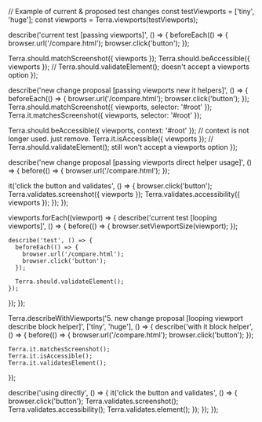 // Example of current & proposed test changes
const testViewports = ['tiny', 'huge'];
const viewports = Terra.viewports(testViewports);

describe('current test [passing viewports]', () => {
  beforeEach(() => {
    browser.url('/compare.html');
    browser.click('button');
  });

  Terra.should.matchScreenshot({ viewports });
  Terra.should.beAccessible({ viewports });
  // Terra.should.validateElement(); doesn't accept a viewports option 
});

describe('new change proposal [passing viewports new it helpers]', () => {
  beforeEach(() => {
    browser.url('/compare.html');
    browser.click('button');
  });
  Terra.should.matchScreenshot({ viewports, selector: '#root' });
  Terra.it.matchesScreenshot({ viewports, selector: '#root' });

  Terra.should.beAccessible({ viewports, context: '#root' });
  // context is not longer used. just remove.
  Terra.it.isAccessible({ viewports });
  // Terra.should.validateElement(); still won't accept a viewports option 
});

describe('new change proposal [passing viewports direct helper usage]', () => {
  before(() => {
    browser.url('/compare.html');
  });

  it('click the button and validates', () => {
    browser.click('button');
    Terra.validates.screenshot({ viewports });
    Terra.validates.accessibility({ viewports });
  });
});

viewports.forEach((viewport) => {
  describe('current test [looping viewports]', () => {
    before(() => {
      browser.setViewportSize(viewport);
    });

    describe('test', () => {
      beforeEach(() => {
        browser.url('/compare.html');
        browser.click('button');
      });

      Terra.should.validateElement();
    });
  });
});

Terra.describeWithViewports('5. new change proposal [looping viewport describe block helper]', ['tiny', 'huge'], () => {
  describe('with it block helper', () => {
    before(() => {
      browser.url('/compare.html');
      browser.click('button');
    });

    Terra.it.matchesScreenshot();
    Terra.it.isAccessible();
    Terra.it.validatesElement();
  });

  describe('using directly', () => {
    it('click the button and validates', () => {
      browser.click('button');
      Terra.validates.screenshot();
      Terra.validates.accessibility();
      Terra.validates.element();
    });
  });
});
